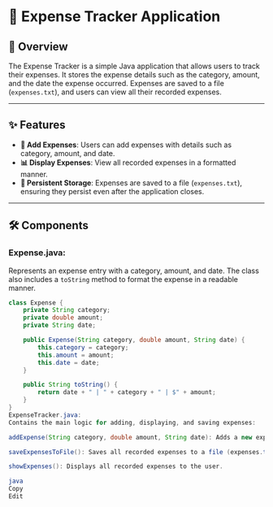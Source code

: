 # 🧾 Expense Tracker Application

## 📜 Overview

The Expense Tracker is a simple Java application that allows users to track their expenses. It stores the expense details such as the category, amount, and the date the expense occurred. Expenses are saved to a file (`expenses.txt`), and users can view all their recorded expenses.

---

## ✨ Features

- **💸 Add Expenses**: Users can add expenses with details such as category, amount, and date.
- **📊 Display Expenses**: View all recorded expenses in a formatted manner.
- **💾 Persistent Storage**: Expenses are saved to a file (`expenses.txt`), ensuring they persist even after the application closes.
  
---

## 🛠 Components

### **Expense.java**:
Represents an expense entry with a category, amount, and date. The class also includes a `toString` method to format the expense in a readable manner.

```java
class Expense {
    private String category;
    private double amount;
    private String date;

    public Expense(String category, double amount, String date) {
        this.category = category;
        this.amount = amount;
        this.date = date;
    }

    public String toString() {
        return date + " | " + category + " | $" + amount;
    }
}
ExpenseTracker.java:
Contains the main logic for adding, displaying, and saving expenses:

addExpense(String category, double amount, String date): Adds a new expense and saves it to the list.

saveExpensesToFile(): Saves all recorded expenses to a file (expenses.txt).

showExpenses(): Displays all recorded expenses to the user.

java
Copy
Edit
